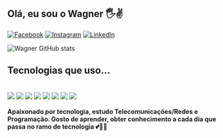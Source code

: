 ## Olá, eu sou o Wagner 🖐️✌️


[![Facebook](https://img.shields.io/badge/Facebook-1877F2?style=for-the-badge&logo=facebook&logoColor=white)](https://web.facebook.com/wagnercoche.coche/)
[![Instagram](https://img.shields.io/badge/Instagram-E4405F?style=for-the-badge&logo=instagram&logoColor=white)](https://www.instagram.com/wagnercoche_23/)
[![LinkedIn](https://img.shields.io/badge/LinkedIn-0077B5?style=for-the-badge&logo=linkedin&logoColor=white)](https://www.linkedin.com/in/wagner-coche-b0060a208/)

![Wagner GitHub stats](https://github-readme-stats.vercel.app/api?username=Wagner-Coche&show_icons=true&theme=radical)

## Tecnologias que uso...

<div style="display: inline_block"></br>
    <img align="center" src="https://img.shields.io/badge/Python-14354C?style=for-the-badge&logo=python&logoColor=white"/>
    <img align="center" src="https://img.shields.io/badge/JavaScript-F7DF1E?style=for-the-badge&logo=javascript&logoColor=black"/>
    <img align="center" src="https://img.shields.io/badge/Dart-0175C2?style=for-the-badge&logo=dart&logoColor=white"/>
    <img align="center" src="https://img.shields.io/badge/Markdown-000000?style=for-the-badge&logo=markdown&logoColor=white"/>
    <img align="center" src="https://img.shields.io/badge/Django-092E20?style=for-the-badge&logo=django&logoColor=white"/>
    <img align="center" src="https://img.shields.io/badge/Flutter-02569B?style=for-the-badge&logo=flutter&logoColor=white"/>
    <img align="center" src="https://img.shields.io/badge/MySQL-00000F?style=for-the-badge&logo=mysql&logoColor=white"/>
    <img align="center" src="https://img.shields.io/badge/SQLite-07405E?style=for-the-badge&logo=sqlite&logoColor=white"/>
</div>

#### Apaixonado por tecnologia, estudo Telecomunicações/Redes e Programação. Gosto de aprender, obter conhecimento a cada dia que passa no ramo de tecnologia 💕🤟🏼

